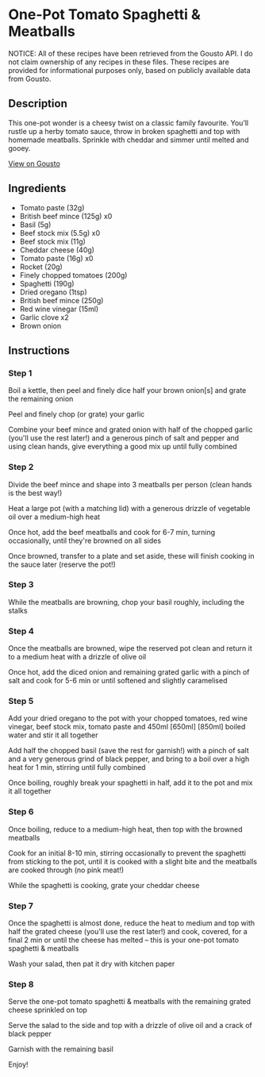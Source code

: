 # One-Pot Tomato Spaghetti & Meatballs

NOTICE: All of these recipes have been retrieved from the Gousto API. I do not claim ownership of any recipes in these files. These recipes are provided for informational purposes only, based on publicly available data from Gousto.

## Description

This one-pot wonder is a cheesy twist on a classic family favourite. You’ll rustle up a herby tomato sauce, throw in broken spaghetti and top with homemade meatballs. Sprinkle with cheddar and simmer until melted and gooey.

[View on Gousto](https://www.gousto.co.uk/recipes/cookbook/cheesy-spaghetti-meatball-bake)

## Ingredients

- Tomato paste (32g)
- British beef mince (125g) x0
- Basil (5g)
- Beef stock mix (5.5g) x0
- Beef stock mix (11g)
- Cheddar cheese (40g)
- Tomato paste (16g) x0
- Rocket (20g)
- Finely chopped tomatoes (200g)
- Spaghetti (190g)
- Dried oregano (1tsp)
- British beef mince (250g)
- Red wine vinegar (15ml)
- Garlic clove x2
- Brown onion

## Instructions


### Step 1

Boil a kettle, then peel and finely dice half your brown onion[s] and grate the remaining onion

Peel and finely chop (or grate) your garlic

Combine your beef mince and grated onion with half of the chopped garlic (you'll use the rest later!) and a generous pinch of salt and pepper and using clean hands, give everything a good mix up until fully combined


### Step 2

Divide the beef mince and shape into 3 meatballs per person (clean hands is the best way!)

Heat a large pot (with a matching lid) with a generous drizzle of vegetable oil over a medium-high heat

Once hot, add the beef meatballs and cook for 6-7 min, turning occasionally, until they're browned on all sides

Once browned, transfer to a plate and set aside, these will finish cooking in the sauce later (reserve the pot!)


### Step 3

While the meatballs are browning, chop your basil roughly, including the stalks


### Step 4

Once the meatballs are browned, wipe the reserved pot clean and return it to a medium heat with a drizzle of olive oil

Once hot, add the diced onion and remaining grated garlic with a pinch of salt and cook for 5-6 min or until softened and slightly caramelised


### Step 5

Add your dried oregano to the pot with your chopped tomatoes, red wine vinegar, beef stock mix, tomato paste and 450ml <span class="text-purple">[650ml]</span><span class="text-danger"> [850ml]</span> boiled water and stir it all together

Add half the chopped basil (save the rest for garnish!) with a pinch of salt and a very generous grind of black pepper, and bring to a boil over a high heat for 1 min, stirring until fully combined

Once boiling, roughly break your spaghetti in half, add it to the pot and mix it all together


### Step 6

Once boiling, reduce to a medium-high heat, then top with the browned meatballs

Cook for an initial 8-10 min, stirring occasionally to prevent the spaghetti from sticking to the pot, until it is cooked with a slight bite and the meatballs are cooked through (no pink meat!)

While the spaghetti is cooking, grate your cheddar cheese


### Step 7

Once the spaghetti is almost done, reduce the heat to medium and top with half the grated cheese (you'll use the rest later!) and cook, covered, for a final 2 min or until the cheese has melted – this is your one-pot tomato spaghetti & meatballs

Wash your salad, then pat it dry with kitchen paper

### Step 8

Serve the one-pot tomato spaghetti & meatballs with the remaining grated cheese sprinkled on top

Serve the salad to the side and top with a drizzle of olive oil and a crack of black pepper

Garnish with the remaining basil

Enjoy!

